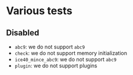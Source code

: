 # Various tests

## Disabled

- `abc9`: we do not support `abc9`
- `check`: we do not support memory initialization
- `ice40_mince_abc9`: we do not support `abc9`
- `plugin`: we do not support plugins
